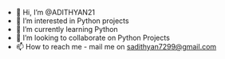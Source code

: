 - 👋 Hi, I’m @ADITHYAN21
- 👀 I’m interested in Python projects 
- 🌱 I’m currently learning Python
- 💞️ I’m looking to collaborate on Python Projects 
- 📫 How to reach me - mail me on sadithyan7299@gmail.com

<!---
ADITHYAN21/ADITHYAN21 is a ✨ special ✨ repository because its `README.md` (this file) appears on your GitHub profile.
You can click the Preview link to take a look at your changes.
--->
